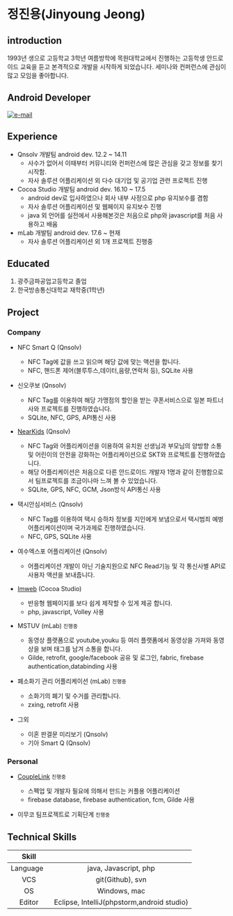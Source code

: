 # 정진용(Jinyoung Jeong)

## introduction

1993년 생으로 고등학교 3학년 여름방학에 목원대학교에서 진행하는 고등학생 안드로이드 교육을 듣고 본격적으로 개발을 시작하게 되었습니다.
세미나와 컨퍼런스에 관심이 많고 모임을 좋아합니다.

## Android Developer 

[![e-mail](https://img.shields.io/badge/e--mail-skwntnftkgk@gmail.com-orange.svg)](mailto:skwntnftkgk@gmail.com)

## Experience

- Qnsolv 개발팀 android dev. 12.2 ~ 14.11
  - 사수가 없어서 이때부터 커뮤니티와 컨퍼런스에 많은 관심을 갖고 정보를 찾기시작함.
  - 자사 솔루션 어플리케이션 외 다수 대기업 및 공기업 관련 프로젝트 진행
- Cocoa Studio 개발팀 android dev. 16.10 ~ 17.5
  - android dev로 입사하였으나 회사 내부 사정으로 php 유지보수를 겸함
  - 자사 솔루션 어플리케이션 및 웹페이지 유지보수 진행
  - java 외 언어를 실전에서 사용해본것은 처음으로 php와 javascript를 처음 사용하고 배움
- mLab 개발팀 android dev. 17.6 ~ 현재
  - 자사 솔루션 어플리케이션 외 1개 프로젝트 진행중

## Educated

1. 광주금파공업고등학교 졸업
2. 한국방송통신대학교 재학중(1학년)

## Project

### Company

- NFC Smart Q (Qnsolv)
  - NFC Tag에 값을 쓰고 읽으며 해당 값에 맞는 액션을 합니다.
  - NFC, 핸드폰 제어(블루투스,데이터,음량,연락처 등), SQLite 사용
 
- 신오쿠보 (Qnsolv)
  - NFC Tag를 이용하여 해당 가맹점의 할인을 받는 쿠폰서비스으로 일본 파트너사와 프로젝트를 진행하였습니다.
  - SQLite, NFC, GPS, API통신 사용

- [NearKids](https://play.google.com/store/apps/details?id=com.skp.nk.teacher) (Qnsolv)
  - NFC Tag와 어플리케이션을 이용하여 유치원 선생님과 부모님의 양방향 소통 및 어린이의 안전을 강화하는 어플리케이션으로 SKT와 프로젝트를 진행하였습니다.
  - 해당 어플리케이션은 처음으로 다른 안드로이드 개발자 1명과 같이 진행함으로서 팀프로젝트를 조금이나마 느껴 볼 수 있었습니다.
  - SQLite, GPS, NFC, GCM, Json방식 API통신 사용
 
- 택시안심서비스 (Qnsolv)
  - NFC Tag를 이용하여 택시 승하차 정보를 지인에게 보냄으로서 택시범죄 예벙 어플리케이션이며 국가과제로 진행하였습니다.
  - NFC, GPS, SQLite 사용

- 여수엑스포 어플리케이션 (Qnsolv)
  - 어플리케이션 개발이 아닌 기술지원으로 NFC Read기능 및 각 통신사별 API로 사용자 액션을 보내줍니다.

- [Imweb](http://imweb.me/) (Cocoa Studio)
  - 반응형 웹페이지를 보다 쉽게 제작할 수 있게 제공 합니다.
  - php, javascript, Volley 사용

- MSTUV (mLab) `진행중`
  - 동영상 플랫폼으로 youtube,youku 등 여러 플랫폼에서 동영상을 가져와 동영상을 보며 태그를 남겨 소통을 합니다.
  - Gilde, retrofit, google/facebook 공유 및 로그인, fabric, firebase authentication,databinding 사용
 
- 폐소화기 관리 어플리케이션 (mLab) `진행중`
  - 소화기의 폐기 및 수거를 관리합니다.
  - zxing, retrofit 사용

- 그외
  - 이혼 판결문 미리보기 (Qnsolv)
  - 기아 Smart Q (Qnsolv)
 
### Personal

- [CoupleLink](https://github.com/JeongJinyong/CoupleLink) `진행중`
  - 스펙업 및 개발자 필요에 의해서 만드는 커플용 어플리케이션
  - firebase database, firebase authentication, fcm, Gilde 사용
  
- 이무코 팀프로젝트로 기획단계 `진행중`

## Technical Skills

|    Skill    |                                          |
| :---------: | :--------------------------------------: |
|  Language   |           java, Javascript, php          |
|     VCS     |               git(Github), svn           |
|     OS      |                Windows, mac              |
|   Editor    |Eclipse, IntelliJ(phpstorm,android studio)|
